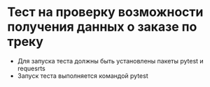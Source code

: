 # Тест на проверку возможности получения данных о заказе по треку
- Для запуска теста должны быть установлены пакеты pytest и requesrts
- Запуск теста выполняется командой pytest
